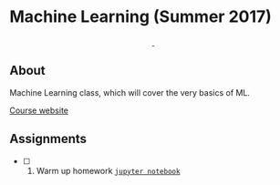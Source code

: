 # Machine Learning (Summer 2017)

<p align=center>
<a href="">
<img alt="" src="https://img.shields.io/badge/python-v3.6.3-blue.svg">
</a>
<a href="">
<img alt="" src="https://img.shields.io/badge/jupyter-v5.2.1-orange.svg">
</a>
</p>

## About

Machine Learning class, which will cover the very basics of ML.

[Course website](http://cs.if.uj.edu.pl/piotrek/ML2018/)

## Assignments

- [ ] 1. Warm up homework [`jupyter notebook`](warm-up-homework.ipynb)
